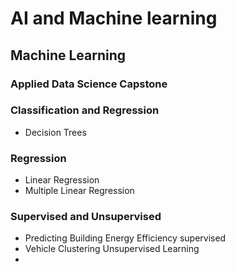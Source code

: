 # AI and Machine learning

## Machine Learning
### Applied Data Science Capstone
### Classification and Regression
* Decision Trees
### Regression
* Linear Regression
* Multiple Linear Regression
### Supervised and Unsupervised
* Predicting Building Energy Efficiency supervised
* Vehicle Clustering Unsupervised Learning
* 

